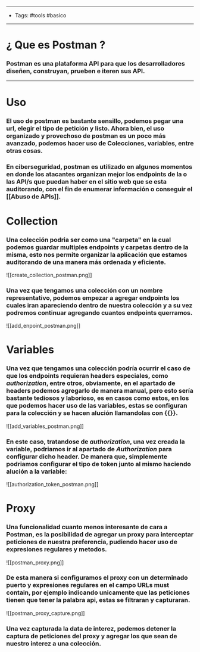 ----
- Tags: #tools #basico 
----

# ¿ Que es **Postman** ? 

### **Postman** es una plataforma API para que los desarrolladores diseñen, construyan, prueben e iteren sus API. 

----

# Uso

### El uso de postman es bastante sensillo, podemos pegar una url, elegir el tipo de petición y listo. Ahora bien, el uso **organizado** y **provechoso** de postman es un poco más avanzado, podemos hacer uso de **Colecciones**, **variables**, entre otras cosas. 

### En ciberseguridad, postman es utilizado en algunos momentos en donde los atacantes organizan mejor los endpoints de la o las API/s que puedan haber en el sitio web que se esta auditorando, con el fin de enumerar información o conseguir el [[Abuso de APIs]].

# Collection 

### Una colección podria  ser como una "carpeta" en la cual podemos guardar multiples endpoints y carpetas dentro de la misma, esto nos permite organizar la aplicación que estamos auditorando de una manera más ordenada y eficiente. 

![[create_collection_postman.png]]

### Una vez que tengamos una colección con un nombre representativo, podemos empezar a agregar endpoints los cuales iran apareciendo dentro de nuestra colección y a su vez podremos continuar agregando cuantos endpoints querramos. 

![[add_enpoint_postman.png]]

# Variables 

### Una vez que tengamos una **colección** podría ocurrir el caso de que los endpoints requieran headers especiales, como *authorization*, entre otros, obviamente, en el apartado de headers podemos agregarlo de manera manual, pero esto sería bastante tediosos y laborioso, es en casos como estos, en los que podemos hacer uso de las **variables**, estas se configuran para la colección y se hacen alución llamandolas con **{{}}**. 

![[add_variables_postman.png]]

### En este caso, tratandose de *authorization*, una vez creada la variable, podriamos ir al apartado de *Authorization* para configurar dicho header. De manera que, simplemente podriamos configurar el tipo de token junto al mismo haciendo alución a la variable: 

![[authorization_token_postman.png]]

# Proxy
### Una funcionalidad cuanto menos interesante de cara a Postman, es la posibilidad de agregar un proxy para interceptar peticiones de nuestra preferencia, pudiendo hacer uso de expresiones regulares y metodos.

![[postman_proxy.png]]
### De esta manera si configuramos el proxy con un determinado puerto y expresiones regulares en el campo **URLs must contain**, por ejemplo indicando unicamente que las peticiones tienen que tener la palabra **api**, estas se filtraran y capturaran.

![[postman_proxy_capture.png]]
### Una vez capturada la data de interez, podemos detener la captura de peticiones del proxy y agregar los que sean de nuestro interez a una colección.